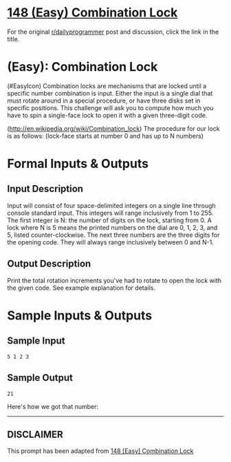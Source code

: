 # [148 (Easy) Combination Lock](https://www.reddit.com/r/dailyprogrammer/comments/1v4cjd/011314_challenge_148_easy_combination_lock/)

For the original [r/dailyprogrammer](https://www.reddit.com/r/dailyprogrammer/) post and discussion, click the link in the title.

#  (Easy): Combination Lock
(#EasyIcon)
Combination locks are mechanisms that are locked until a specific number combination is input. Either the input is a single dial that must rotate around in a special procedure, or have three disks set in specific positions. This challenge will ask you to compute how much you have to spin a single-face lock to open it with a given three-digit code.

(http://en.wikipedia.org/wiki/Combination_lock)
The procedure for our lock is as follows: (lock-face starts at number 0 and has up to N numbers)

# Formal Inputs & Outputs
## Input Description
Input will consist of four space-delimited integers on a single line through console standard input. This integers will range inclusively from 1 to 255. The first integer is N: the number of digits on the lock, starting from 0. A lock where N is 5 means the printed numbers on the dial are 0, 1, 2, 3, and 5, listed counter-clockwise. The next three numbers are the three digits for the opening code. They will always range inclusively between 0 and N-1.

## Output Description
Print the total rotation increments you've had to rotate to open the lock with the given code. See example explanation for details.

# Sample Inputs & Outputs
## Sample Input

```
5 1 2 3
```
## Sample Output

```
21
```
Here's how we got that number:


----
## **DISCLAIMER**
This prompt has been adapted from [148 [Easy] Combination Lock](https://www.reddit.com/r/dailyprogrammer/comments/1v4cjd/011314_challenge_148_easy_combination_lock/
)
